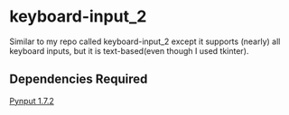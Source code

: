 # keyboard-input_2
Similar to my repo called keyboard-input_2 except it supports (nearly) all keyboard inputs, but it is text-based(even though I used tkinter).
## Dependencies Required
[Pynput 1.7.2](https://pynput.readthedocs.io/)
